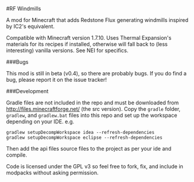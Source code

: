 #RF Windmills

A mod for Minecraft that adds Redstone Flux generating windmills inspired by
IC2's equivalent.
 
Compatible with Minecraft version 1.7.10. Uses Thermal Expansion's materials for its recipes
if installed, otherwise will fall back to (less interesting) vanilla versions.
See NEI for specifics.

###Bugs

This mod is still in beta (v0.4), so there are probably bugs. If you do find a
bug, please report it on the issue tracker!

###Development

Gradle files are not included in the repo and must be downloaded from
http://files.minecraftforge.net/ (the src version). Copy the `gradle` folder,
`gradlew`, and `gradlew.bat` files into this repo and set up the workspace
depending on your IDE. e.g.

    gradlew setupDecompWorkspace idea --refresh-dependencies
    gradlew setupDecompWorkspace eclipse --refresh-dependencies

Then add the api files source files to the project as per your ide and compile.

Code is licensed under the GPL v3 so feel free to fork, fix, and include in
modpacks without asking permission.
